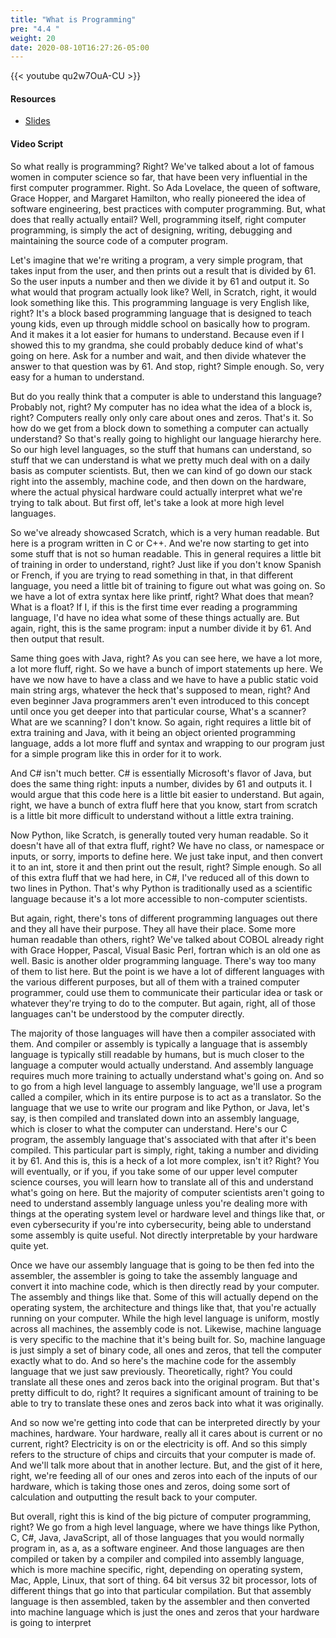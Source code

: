 ```yaml
---
title: "What is Programming"
pre: "4.4 "
weight: 20
date: 2020-08-10T16:27:26-05:00
---
```


{{< youtube qu2w7OuA-CU >}}

#### Resources

* [Slides](../slides/4-Programing.pdf)

#### Video Script

So what really is programming? Right? We've talked about a lot of famous women in computer science so far, that have been very influential in the first computer programmer. Right. So Ada Lovelace, the queen of software, Grace Hopper, and Margaret Hamilton, who really pioneered the idea of software engineering, best practices with computer programming. But, what does that really actually entail? Well, programming itself, right computer programming, is simply the act of designing, writing, debugging and maintaining the source code of a computer program. 

Let's imagine that we're writing a program, a very simple program, that takes input from the user, and then prints out a result that is divided by 61. So the user inputs a number and then we divide it by 61 and output it. So what would that program actually look like? Well, in Scratch, right, it would look something like this. This programming language is very English like, right? It's a block based programming language that is designed to teach young kids, even up through middle school on basically how to program. And it makes it a lot easier for humans to understand. Because even if I showed this to my grandma, she could probably deduce kind of what's going on here. Ask for a number and wait, and then divide whatever the answer to that question was by 61. And stop, right? Simple enough. So, very easy for a human to understand. 

But do you really think that a computer is able to understand this language? Probably not, right? My computer has no idea what the idea of a block is, right? Computers really only only care about ones and zeros. That's it. So how do we get from a block down to something a computer can actually understand? So that's really going to highlight our language hierarchy here. So our high level languages, so the stuff that humans can understand, so stuff that we can understand is what we pretty much deal with on a daily basis as computer scientists. But, then we can kind of go down our stack right into the assembly, machine code, and then down on the hardware, where the actual physical hardware could actually interpret what we're trying to talk about. But first off, let's take a look at more high level languages. 

So we've already showcased Scratch, which is a very human readable. But here is a program written in C or C++. And we're now starting to get into some stuff that is not so human readable. This in general requires a little bit of training in order to understand, right? Just like if you don't know Spanish or French, if you are trying to read something in that, in that different language, you need a little bit of training to figure out what was going on. So we have a lot of extra syntax here like printf, right? What does that mean? What is a float? If I, if this is the first time ever reading a programming language, I'd have no idea what some of these things actually are. But again, right, this is the same program: input a number divide it by 61. And then output that result. 

Same thing goes with Java, right? As you can see here, we have a lot more, a lot more fluff, right. So we have a bunch of import statements up here. We have we now have to have a class and we have to have a public static void main string args, whatever the heck that's supposed to mean, right? And even beginner Java programmers aren't even introduced to this concept until once you get deeper into that particular course, What's a scanner? What are we scanning? I don't know. So again, right requires a little bit of extra training and Java, with it being an object oriented programming language, adds a lot more fluff and syntax and wrapping to our program just for a simple program like this in order for it to work. 

And C# isn't much better. C# is essentially Microsoft's flavor of Java, but does the same thing right: inputs a number, divides by 61 and outputs it. I would argue that this code here is a little bit easier to understand. But again, right, we have a bunch of extra fluff here that you know, start from scratch is a little bit more difficult to understand without a little extra training. 

Now Python, like Scratch, is generally touted very human readable. So it doesn't have all of that extra fluff, right? We have no class, or namespace or inputs, or sorry, imports to define here. We just take input, and then convert it to an int, store it and then print out the result, right? Simple enough. So all of this extra fluff that we had here, in C#, I've reduced all of this down to two lines in Python. That's why Python is traditionally used as a scientific language because it's a lot more accessible to non-computer scientists. 

But again, right, there's tons of different programming languages out there and they all have their purpose. They all have their place. Some more human readable than others, right? We've talked about COBOL already right with Grace Hopper, Pascal, Visual Basic Perl, fortran which is an old one as well. Basic is another older programming language. There's way too many of them to list here. But the point is we have a lot of different languages with the various different purposes, but all of them with a trained computer programmer, could use them to communicate their particular idea or task or whatever they're trying to do to the computer. But again, right, all of those languages can't be understood by the computer directly. 

The majority of those languages will have then a compiler associated with them. And compiler or assembly is typically a language that is assembly language is typically still readable by humans, but is much closer to the language a computer would actually understand. And assembly language requires much more training to actually understand what's going on. And so to go from a high level language to assembly language, we'll use a program called a compiler, which in its entire purpose is to act as a translator. So the language that we use to write our program and like Python, or Java, let's say, is then compiled and translated down into an assembly language, which is closer to what the computer can understand. Here's our C program, the assembly language that's associated with that after it's been compiled. This particular part is simply, right, taking a number and dividing it by 61. And this is, this is a heck of a lot more complex, isn't it? Right? You will eventually, or if you, if you take some of our upper level computer science courses, you will learn how to translate all of this and understand what's going on here. But the majority of computer scientists aren't going to need to understand assembly language unless you're dealing more with things at the operating system level or hardware level and things like that, or even cybersecurity if you're into cybersecurity, being able to understand some assembly is quite useful. Not directly interpretable by your hardware quite yet. 

Once we have our assembly language that is going to be then fed into the assembler, the assembler is going to take the assembly language and convert it into machine code, which is then directly read by your computer. The assembly and things like that. Some of this will actually depend on the operating system, the architecture and things like that, that you're actually running on your computer. While the high level language is uniform, mostly across all machines, the assembly code is not. Likewise, machine language is very specific to the machine that it's being built for. So, machine language is just simply a set of binary code, all ones and zeros, that tell the computer exactly what to do. And so here's the machine code for the assembly language that we just saw previously. Theoretically, right? You could translate all these ones and zeros back into the original program. But that's pretty difficult to do, right? It requires a significant amount of training to be able to try to translate these ones and zeros back into what it was originally. 

And so now we're getting into code that can be interpreted directly by your machines, hardware. Your hardware, really all it cares about is current or no current, right? Electricity is on or the electricity is off. And so this simply refers to the structure of chips and circuits that your computer is made of. And we'll talk more about that in another lecture. But, and the gist of it here, right, we're feeding all of our ones and zeros into each of the inputs of our hardware, which is taking those ones and zeros, doing some sort of calculation and outputting the result back to your computer. 

But overall, right this is kind of the big picture of computer programming, right? We go from a high level language, where we have things like Python, C, C#, Java, JavaScript, all of those languages that you would normally program in, as a, as a software engineer. And those languages are then compiled or taken by a compiler and compiled into assembly language, which is more machine specific, right, depending on operating system, Mac, Apple, Linux, that sort of thing. 64 bit versus 32 bit processor, lots of different things that go into that particular compilation. But that assembly language is then assembled, taken by the assembler and then converted into machine language which is just the ones and zeros that your hardware is going to interpret 